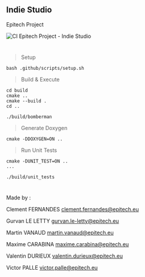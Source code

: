 ## Indie Studio

Epitech Project

![CI Epitech Project - Indie Studio](https://github.com/MyEpitech/B-YEP-400-PAR-4-1-indiestudio-martin.vanaud/actions/workflows/main.yml/badge.svg?branch=master)
#

> Setup
```
bash .github/scripts/setup.sh
```

> Build & Execute
```
cd build
cmake ..
cmake --build .
cd ..

./build/bomberman
```

> Generate Doxygen
```
cmake -DDOXYGEN=ON ..
```

> Run Unit Tests
```
cmake -DUNIT_TEST=ON ..
...

./build/unit_tests

```

#

Made by :

Clement FERNANDES <clement.fernandes@epitech.eu>

Gurvan LE LETTY <gurvan.le-letty@epitech.eu>

Martin VANAUD <martin.vanaud@epitech.eu>

Maxime CARABINA <maxime.carabina@epitech.eu>

Valentin DURIEUX <valentin.durieux@epitech.eu>

Victor PALLE <victor.palle@epitech.eu>
